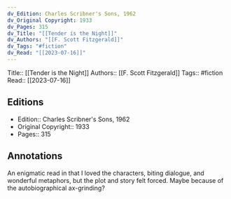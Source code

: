 ```yaml
---
dv_Edition: Charles Scribner's Sons, 1962
dv_Original Copyright: 1933
dv_Pages: 315
dv_Title: "[[Tender is the Night]]"
dv_Authors: "[[F. Scott Fitzgerald]]"
dv_Tags: "#fiction"
dv_Read: "[[2023-07-16]]"
---
```

Title:: [[Tender is the Night]]
Authors:: [[F. Scott Fitzgerald]]
Tags:: #fiction 
Read:: [[2023-07-16]]

## Editions
- Edition:: Charles Scribner's Sons, 1962
- Original Copyright:: 1933
- Pages:: 315

## Annotations

An enigmatic read in that I loved the characters, biting dialogue, and wonderful metaphors, but the plot and story felt forced. Maybe because of the autobiographical ax-grinding?